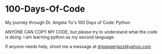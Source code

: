 # 100-Days-Of-Code
My journey through Dr. Angela Yu's 100 Days of Code: Python

ANYONE CAN COPY MY CODE, but please try to understand what the code is doing.
I am learning python as my second language.

If anyone needs help, shoot me a message at drpepperjazz@yahoo.com




